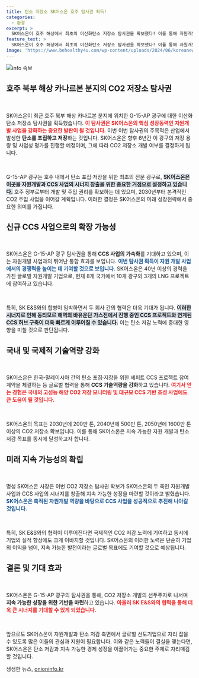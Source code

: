 ```yaml
---
title: 탄소 저장소 SK어스온 호주 탐사권 획득!
categories:
  - 환경
excerpt: >
  SK어스온이 호주 해상에서 최초의 이산화탄소 저장소 탐사권을 확보했다! 이를 통해 자원개발과 CCS 사업의 시너지를 극대화하며, 2030년부터 본격적인 CO2 주입 사업을 목표로 한다. 지속 가능한 성장을 위한 SK어스온의 야심 찬 계획은 과연 어떤 미래를 열어갈까?
feature_text: >
  SK어스온이 호주 해상에서 최초의 이산화탄소 저장소 탐사권을 확보했다! 이를 통해 자원개발과 CCS 사업의 시너지를 극대화하며, 2030년부터 본격적인 CO2 주입 사업을 목표로 한다. 지속 가능한 성장을 위한 SK어스온의 야심 찬 계획은 과연 어떤 미래를 열어갈까?
image: 'https://www.behealthy4u.com/wp-content/uploads/2024/06/koreanews.jpg'
---
```


<p><img src="https://www.behealthy4u.com/wp-content/uploads/2024/06/koreanews.jpg" alt="info 속보" /></p>

<h2 data-ke-size="size26">호주 북부 해상 카나르본 분지의 CO2 저장소 탐사권</h2>

<p data-ke-size="size16">&nbsp;</p>

<p>SK어스온이 최근 호주 북부 해상 카나르본 분지에 위치한 G-15-AP 광구에 대한 이산화탄소 저장소 탐사권을 획득했습니다. <b><span style="color: #ee2323;">이 탐사권은 SK어스온의 핵심 성장동력인 자원개발 사업을 강화하는 중요한 발판이 될 것입니다.</span></b> 이번 이번 탐사권의 주목적은 산업에서 발생한 <b>탄소를 포집하고 저장</b>하는 것입니다. SK어스온은 향후 6년간 이 광구의 저장 용량 및 사업성 평가를 진행할 예정이며, 그에 따라 CO2 저장소 개발 여부를 결정하게 됩니다.</p>

<p data-ke-size="size16">&nbsp;</p>

<p>G-15-AP 광구는 호주 내에서 탄소 포집·저장을 위한 최초의 전문 광구로, <b><span style="background-color: #21538527;">SK어스온은 이곳을 자원개발과 CCS 사업의 시너지 창출을 위한 중요한 거점으로 설정하고 있습니다.</span></b> 호주 정부로부터 개발 및 주입 권리를 확보하는 데 있으며, 2030년부터 본격적인 CO2 주입 사업을 이어갈 계획입니다. 이러한 결정은 SK어스온의 미래 성장전략에서 중요한 의미를 가집니다.</p>

<h2 data-ke-size="size26">신규 CCS 사업으로의 확장 가능성</h2>

<p data-ke-size="size16">&nbsp;</p>

<p>SK어스온은 G-15-AP 광구 탐사권을 통해 <b>CCS 사업의 가속화</b>를 기대하고 있으며, 이는 자원개발 사업과의 뛰어난 통합 효과를 보입니다. <b><span style="color: #1a5490;">이번 탐사권 획득이 자원 개발 사업에서의 경쟁력을 높이는 데 기여할 것으로 보입니다.</span></b> SK어스온은 40년 이상의 경력을 가진 글로벌 자원개발 기업으로, 현재 8개 국가에서 10개 광구와 3개의 LNG 프로젝트에 참여하고 있습니다.</p>

<p data-ke-size="size16">&nbsp;</p>

<p>특히, SK E&amp;S와의 합병이 임박하면서 두 회사 간의 협력은 더욱 기대가 됩니다. <b><span style="background-color: #21538527;">이러한 시너지로 인해 동티모르 해역의 바유운단 가스전에서 진행 중인 CCS 프로젝트와 연계된 CCS 허브 구축이 더욱 빠르게 이루어질 수 있습니다.</span></b> 이는 탄소 저감 노력에 중대한 영향을 미칠 것으로 판단됩니다.</p>

<h2 data-ke-size="size26">국내 및 국제적 기술역량 강화</h2>

<p data-ke-size="size16">&nbsp;</p>

<p>SK어스온은 한국-말레이시아 간의 탄소 포집·저장을 위한 셰퍼트 CCS 프로젝트 참여 계약을 체결하는 등 글로벌 협력을 통해 <b>CCS 기술역량을 강화</b>하고 있습니다. <b><span style="color: #ee2323;">여기서 얻는 경험은 국내의 고성능 해양 CO2 저장 모니터링 및 대규모 CCS 기반 조성 사업에도 큰 도움이 될 것입니다.</span></b> </p>

<p data-ke-size="size16">&nbsp;</p>

<p>SK어스온의 목표는 2030년에 200만 톤, 2040년에 500만 톤, 2050년에 1600만 톤 이상의 CO2 저장소 확보입니다. 이를 통해 SK어스온은 지속 가능한 자원 개발과 탄소 저감 목표를 동시에 달성하고자 합니다.</p>

<h2 data-ke-size="size26">미래 지속 가능성의 확립</h2>

<p data-ke-size="size16">&nbsp;</p>

<p>명성 SK어스온 사장은 이번 CO2 저장소 탐사권 확보가 SK어스온의 두 축인 자원개발사업과 CCS 사업의 시너지를 창출해 지속 가능한 성장을 마련할 것이라고 밝혔습니다. <b><span style="color: #1a5490;">SK어스온은 축적된 자원개발 역량을 바탕으로 CCS 사업을 성공적으로 추진해 나아갈 것입니다.</span></b> </p>

<p data-ke-size="size16">&nbsp;</p>

<p>특히, SK E&amp;S와의 협력이 이루어진다면 국제적인 CO2 저감 노력에 기여하고 동시에 기업의 실적 향상에도 크게 이바지할 것입니다. SK어스온의 이러한 노력은 단순히 기업의 이익을 넘어, 지속 가능한 발전이라는 글로벌 목표에도 기여할 것으로 예상됩니다.</p>

<h2 data-ke-size="size26">결론 및 기대 효과</h2>

<p data-ke-size="size16">&nbsp;</p>

<p>SK어스온은 G-15-AP 광구의 탐사권을 통해, CO2 저장소 개발의 선두주자로 나서며 <b>지속 가능한 성장을 위한 기반을 마련</b>하고 있습니다. <b><span style="color: #ee2323;">아울러 SK E&amp;S와의 협력을 통해 더욱 큰 시너지를 기대할 수 있게 되었습니다.</span></b> </p>

<p data-ke-size="size16">&nbsp;</p>

<p>앞으로도 SK어스온이 자원개발과 탄소 저감 측면에서 글로벌 선도기업으로 자리 잡을 수 있도록 많은 이들의 관심과 지원이 필요합니다. 이와 같은 노력들이 결실을 맺는다면, SK어스온은 탄소 저감과 지속 가능한 경제 성장을 이끌어가는 중요한 주체로 자리매김할 것입니다.</p>
생생한 뉴스, <a href="https://onioninfo.kr" rel="dofollow">onioninfo.kr</a>


